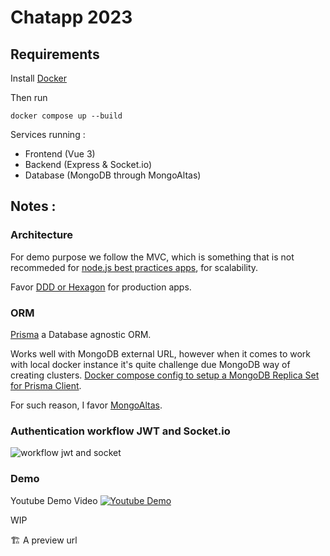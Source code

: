 # Chatapp 2023

## Requirements
Install [Docker](https://www.docker.com/)

Then run 
```
docker compose up --build
```

Services running : 
- Frontend (Vue 3)
- Backend (Express & Socket.io)
- Database (MongoDB through MongoAltas)

## Notes :

### Architecture
For demo purpose we follow the MVC, which is something that is not recommeded for [node.js best practices apps](https://github.com/goldbergyoni/nodebestpractices#1-project-architecture-practices), for scalability.

Favor [DDD or Hexagon](https://herbertograca.com/2017/11/16/explicit-architecture-01-ddd-hexagonal-onion-clean-cqrs-how-i-put-it-all-together/) for production apps.

### ORM
[Prisma](https://www.prisma.io/docs/getting-started) a Database agnostic ORM.

Works well with MongoDB external URL, however when it comes to work with local docker instance it's quite challenge due MongoDB way of creating clusters. 
[Docker compose config to setup a MongoDB Replica Set for Prisma Client](https://github.com/prisma/prisma/discussions/22442).

For such reason, I favor [MongoAltas](https://www.mongodb.com/atlas/database). 

### Authentication workflow JWT and Socket.io

![workflow jwt and socket](https://i.imgur.com/Yk7tLeL.png)

### Demo

Youtube Demo Video
[![Youtube Demo](https://i.imgur.com/DiV7vsc.png)](https://youtu.be/qbmxDjxRF_Y)

WIP

🏗️ A preview url